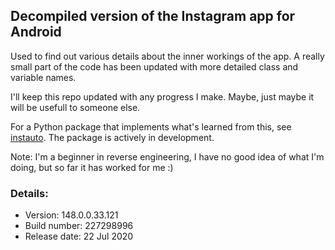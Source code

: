 ## Decompiled version of the Instagram app for Android
Used to find out various details about the inner workings of the app. A really small part of the code has been updated with
more detailed class and variable names.

I'll keep this repo updated with any progress I make. Maybe, just maybe it will be usefull to someone else.

For a Python package that implements what's learned from this, see [instauto](https://github.com/stanvanrooy/instauto). The package is actively in development.

Note: I'm a beginner in reverse engineering, I have no good idea of what I'm doing, but so far it has worked for me :)

### Details: 
- Version: 148.0.0.33.121
- Build number: 227298996
- Release date: 22 Jul 2020
